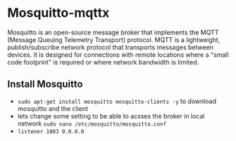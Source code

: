 # Mosquitto-mqttx
Mosquitto is an open-source message broker that implements the MQTT (Message Queuing Telemetry Transport) protocol. MQTT is a lightweight, publish/subscribe network protocol that transports messages between devices. It is designed for connections with remote locations where a "small code footprint" is required or where network bandwidth is limited.

## Install Mosquitto 
- ```sudo apt-get install mosquitto mosquitto-clients -y``` to download  mosquitto and the client
- lets change some setting to be able to acsses the broker in local network ```sudo nano /etc/mosquitto/mosquitto.conf```
- ``` listener 1883 0.0.0.0 ```
